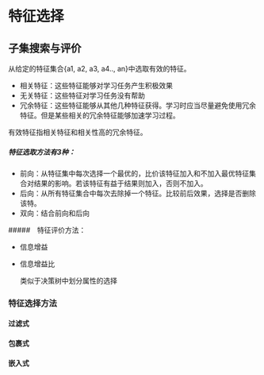 # 特征选择

## 子集搜索与评价

从给定的特征集合{a1, a2, a3, a4.., an}中选取有效的特征。

- 相关特征：这些特征能够对学习任务产生积极效果
- 无关特征：这些特征对学习任务没有帮助
- 冗余特征：这些特征能够从其他几种特征获得。学习时应当尽量避免使用冗余特征。但是某些相关的冗余特征能够加速学习过程。

有效特征指相关特征和相关性高的冗余特征。

##### 特征选取方法有3种：

- 前向：从特征集中每次选择一个最优的，比价该特征加入和不加入最优特征集合对结果的影响。若该特征有益于结果则加入，否则不加入。
- 后向：从所有特征集合中每次去除掉一个特征。比较前后效果，选择是否删除该特。
- 双向：结合前向和后向

#####　特征评价方法：

- 信息增益

- 信息增益比

  类似于决策树中划分属性的选择

### 特征选择方法

#### 过滤式

#### 包裹式

#### 嵌入式

